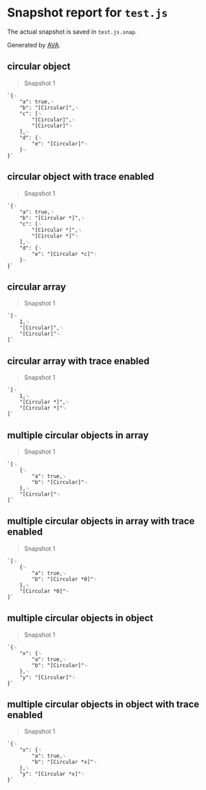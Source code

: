 # Snapshot report for `test.js`

The actual snapshot is saved in `test.js.snap`.

Generated by [AVA](https://avajs.dev).

## circular object

> Snapshot 1

    `{␊
    	"a": true,␊
    	"b": "[Circular]",␊
    	"c": [␊
    		"[Circular]",␊
    		"[Circular]"␊
    	],␊
    	"d": {␊
    		"e": "[Circular]"␊
    	}␊
    }`

## circular object with trace enabled

> Snapshot 1

    `{␊
    	"a": true,␊
    	"b": "[Circular *]",␊
    	"c": [␊
    		"[Circular *]",␊
    		"[Circular *]"␊
    	],␊
    	"d": {␊
    		"e": "[Circular *c]"␊
    	}␊
    }`

## circular array

> Snapshot 1

    `[␊
    	1,␊
    	"[Circular]",␊
    	"[Circular]"␊
    ]`

## circular array with trace enabled

> Snapshot 1

    `[␊
    	1,␊
    	"[Circular *]",␊
    	"[Circular *]"␊
    ]`

## multiple circular objects in array

> Snapshot 1

    `[␊
    	{␊
    		"a": true,␊
    		"b": "[Circular]"␊
    	},␊
    	"[Circular]"␊
    ]`

## multiple circular objects in array with trace enabled

> Snapshot 1

    `[␊
    	{␊
    		"a": true,␊
    		"b": "[Circular *0]"␊
    	},␊
    	"[Circular *0]"␊
    ]`

## multiple circular objects in object

> Snapshot 1

    `{␊
    	"x": {␊
    		"a": true,␊
    		"b": "[Circular]"␊
    	},␊
    	"y": "[Circular]"␊
    }`

## multiple circular objects in object with trace enabled

> Snapshot 1

    `{␊
    	"x": {␊
    		"a": true,␊
    		"b": "[Circular *x]"␊
    	},␊
    	"y": "[Circular *x]"␊
    }`
